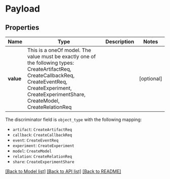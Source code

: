 # Payload



## Properties
Name | Type | Description | Notes
------------ | ------------- | ------------- | -------------
**value** | This is a oneOf model. The value must be exactly one of the following types: CreateArtifactReq, CreateCallbackReq, CreateEventReq, CreateExperiment, CreateExperimentShare, CreateModel, CreateRelationReq |  | [optional] 

The discriminator field is `object_type` with the following mapping:
 - `artifact`: `CreateArtifactReq`
 - `callback`: `CreateCallbackReq`
 - `event`: `CreateEventReq`
 - `experiment`: `CreateExperiment`
 - `model`: `CreateModel`
 - `relation`: `CreateRelationReq`
 - `share`: `CreateExperimentShare`


[[Back to Model list]](../README.md#models) [[Back to API list]](../README.md#api-endpoints) [[Back to README]](../README.md)


